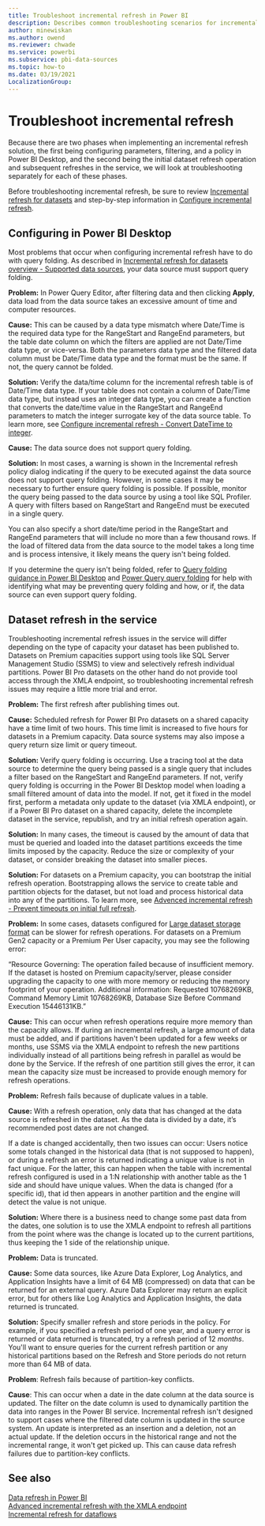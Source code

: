```yaml
---
title: Troubleshoot incremental refresh in Power BI
description: Describes common troubleshooting scenarios for incremental refresh.
author: minewiskan
ms.author: owend
ms.reviewer: chwade
ms.service: powerbi
ms.subservice: pbi-data-sources
ms.topic: how-to
ms.date: 03/19/2021
LocalizationGroup: 
---
```

# Troubleshoot incremental refresh

Because there are two phases when implementing an incremental refresh solution, the first being configuring parameters, filtering, and a policy in Power BI Desktop, and the second being the initial dataset refresh operation and subsequent refreshes in the service, we will look at troubleshooting separately for each of these phases.

Before troubleshooting incremental refresh, be sure to review [Incremental refresh for datasets](incremental-refresh-overview.md) and step-by-step information in [Configure incremental refresh](incremental-refresh-configure.md).

## Configuring in Power BI Desktop

Most problems that occur when configuring incremental refresh have to do with query folding. As described in [Incremental refresh for datasets overview - Supported data sources](incremental-refresh-overview.md#supported-data-sources), your data source must support query folding.

**Problem:** In Power Query Editor, after filtering data and then clicking **Apply**, data load from the data source takes an excessive amount of time and computer resources.

**Cause:** This can be caused by a data type mismatch where Date/Time is the required data type for the RangeStart and RangeEnd parameters, but the table date column on which the filters are applied are not Date/Time data type, or vice-versa. Both the parameters data type and the filtered data column must be Date/Time data type and the format must be the same. If not, the query cannot be folded.

**Solution:** Verify the data/time column for the incremental refresh table is of Date/Time data type. If your table does not contain a column of Date/Time data type, but instead uses an integer data type, you can create a function that converts the date/time value in the RangeStart and RangeEnd parameters to match the integer surrogate key of the data source table. To learn more, see [Configure incremental refresh - Convert DateTime to integer](incremental-refresh-configure.md#convert-datetime-to-integer).

**Cause:** The data source does not support query folding.

**Solution:** In most cases, a warning is shown in the Incremental refresh policy dialog indicating if the query to be executed against the data source does not support query folding. However, in some cases it may be necessary to further ensure query folding is possible. If possible, monitor the query being passed to the data source by using a tool like SQL Profiler. A query with filters based on RangeStart and RangeEnd must be executed in a single query.

You can also specify a short date/time period in the RangeStart and RangeEnd parameters that will include no more than a few thousand rows. If the load of filtered data from the data source to the model takes a long time and is process intensive, it likely means the query isn't being folded.

If you determine the query isn't being folded, refer to [Query folding guidance in Power BI Desktop](../guidance/power-query-folding.md) and [Power Query query folding](/power-query/power-query-folding) for help with identifying what may be preventing query folding and how, or if, the data source can even support query folding.

## Dataset refresh in the service

Troubleshooting incremental refresh issues in the service will differ depending on the type of capacity your dataset has been published to. Datasets on Premium capacities support using tools like SQL Server Management Studio (SSMS) to view and selectively refresh individual partitions. Power BI Pro datasets on the other hand do not provide tool access through the XMLA endpoint, so troubleshooting incremental refresh issues may require a little more trial and error.

**Problem:** The first refresh after publishing times out.

**Cause:** Scheduled refresh for Power BI Pro datasets on a shared capacity have a time limit of two hours. This time limit is increased to five hours for datasets in a Premium capacity. Data source systems may also impose a query return size limit or query timeout.

**Solution:** Verify query folding is occurring. Use a tracing tool at the data source to determine the query being passed is a single query that includes a filter based on the RangeStart and RangeEnd parameters. If not, verify query folding is occurring in the Power BI Desktop model when loading a small filtered amount of data into the model. If not, get it fixed in the model first, perform a metadata only update to the dataset (via XMLA endpoint), or if a Power BI Pro dataset on a shared capacity, delete the incomplete dataset in the service, republish, and try an initial refresh operation again.

**Solution:** In many cases, the timeout is caused by the amount of data that must be queried and loaded into the dataset partitions exceeds the time limits imposed by the capacity. Reduce the size or complexity of your dataset, or consider breaking the dataset into smaller pieces.

**Solution:** For datasets on a Premium capacity, you can bootstrap the initial refresh operation. Bootstrapping allows the service to create table and partition objects for the dataset, but not load and process historical data into any of the partitions. To learn more, see [Advenced incremental refresh - Prevent timeouts on initial full refresh](incremental-refresh-xmla.md#prevent-timeouts-on-initial-full-refresh).

**Problem:** In some cases, datasets configured for [Large dataset storage format](../admin/service-premium-large-models.md) can be slower for refresh operations. For datasets on a Premium Gen2 capacity or a Premium Per User capacity, you may see the following error:

“Resource Governing: The operation failed because of insufficient memory. If the dataset is hosted on Premium capacity/server, please consider upgrading the capacity to one with more memory or reducing the memory footprint of your operation. Additional information: Requested 10768269KB, Command Memory Limit 10768269KB, Database Size Before Command Execution 15446131KB.”

**Cause:** This can occur when refresh operations require more memory than the capacity allows. If during an incremental refresh, a large amount of data must be added, and if partitions haven't been updated for a few weeks or months, use SSMS via the XMLA endpoint to refresh the new partitions individually instead of all partitions being refresh in parallel as would be done by the Service. If the refresh of one partition still gives the error, it can mean the capacity size must be increased to provide enough memory for refresh operations.

**Problem:** Refresh fails because of duplicate values in a table.

**Cause:** With a refresh operation, only data that has changed at the data source is refreshed in the dataset. As the data is divided by a date, it’s recommended post dates are not changed.

If a date is changed accidentally, then two issues can occur: Users notice some totals changed in the historical data (that is not supposed to happen), or during a refresh an error is returned indicating a unique value is not in fact unique.
For the latter, this can happen when the table with incremental refresh configured is used in a 1:N relationship with another table as the 1 side and should have unique values. When the data is changed (for a specific id), that id then appears in another partition and the engine will detect the value is not unique.

**Solution:** Where there is a business need to change some past data from the dates, one solution is to use the XMLA endpoint to refresh all partitions from the point where was the change is located up to the current partitions, thus keeping the 1 side of the relationship unique.

**Problem:** Data is truncated.

**Cause:** Some data sources, like Azure Data Explorer, Log Analytics, and Application Insights have a limit of 64 MB (compressed) on data that can be returned for an external query. Azure Data Explorer may return an explicit error, but for others like Log Analytics and Application Insights, the data returned is truncated.

**Solution:** Specify smaller refresh and store periods in the policy. For example, if you specified a refresh period of one year, and a query error is returned or data returned is truncated, try a refresh period of 12 *months*. You'll want to ensure queries for the current refresh partition or any historical partitions based on the Refresh and Store periods do not return more than 64 MB of data.

**Problem**: Refresh fails because of partition-key conflicts.

**Cause**: This can occur when a date in the date column at the data source is updated. The filter on the date column is used to dynamically partition the data into ranges in the Power BI service. Incremental refresh isn't designed to support cases where the filtered date column is updated in the source system. An update is interpreted as an insertion and a deletion, not an actual update. If the deletion occurs in the historical range and not the incremental range, it won't get picked up. This can cause data refresh failures due to partition-key conflicts.

## See also

[Data refresh in Power BI](../connect-data/refresh-data.md)  
[Advanced incremental refresh with the XMLA endpoint](incremental-refresh-xmla.md)  
[Incremental refresh for dataflows](../transform-model/dataflows/dataflows-premium-features.md#incremental-refresh)
